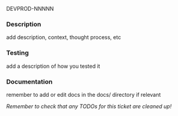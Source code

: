 DEVPROD-NNNNN

### Description
add description, context, thought process, etc

### Testing
add a description of how you tested it

### Documentation
remember to add or edit docs in the docs/ directory if relevant

_Remember to check that any TODOs for this ticket are cleaned up!_
